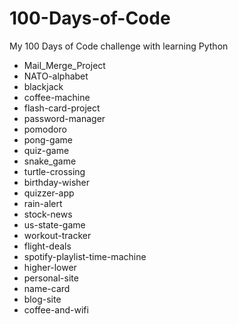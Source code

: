 # 100-Days-of-Code
My 100 Days of Code challenge with learning Python


 - Mail_Merge_Project
 - NATO-alphabet
 - blackjack
 - coffee-machine
 - flash-card-project
 - password-manager
 - pomodoro
 - pong-game
 - quiz-game
 - snake_game
 - turtle-crossing
 - birthday-wisher
 - quizzer-app
 - rain-alert
 - stock-news
 - us-state-game
 - workout-tracker
 - flight-deals
 - spotify-playlist-time-machine
 - higher-lower
 - personal-site
 - name-card
 - blog-site
 - coffee-and-wifi
